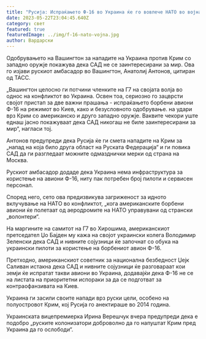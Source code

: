 ```yaml
---
title: "Русија: Испраќањето Ф-16 во Украина ќе го вовлече НАТО во војна"
date: 2023-05-22T23:04:45.640Z
category: свет
featured: true
featuredImage: ../img/f-16-nato-vojna.jpg
author: Вардарски
---
```

Одобрувањето на Вашингтон за нападите на Украина против Крим со западно оружје покажува дека САД не се заинтересирани за мир. Ова го изјави рускиот амбасадор во Вашингтон, Анатолиј Антонов, цитиран од ТАСС.

„Вашингтон целосно ги потчини членките на Г7 на својата волја во однос на конфликтот во Украина. Освен тоа, сериозно го зацврсти својот пристап за две важни прашања - испраќањето борбени авиони Ф-16 на режимот во Киев, како и безусловното одобрување. на удари врз Крим со американско и друго западно оружје. Ваквите чекори уште еднаш јасно покажуваат дека САД никогаш не биле заинтересирани за мир“, нагласи тој.

Антонов предупреди дека Русија ќе ги смета нападите на Крим за „напад на која било друга област на Руската Федерација“ и ги повика САД да ги разгледаат можните одмазднички мерки од страна на Москва.

Рускиот амбасадор додаде дека Украина нема инфраструктура за користење на авиони Ф-16, ниту пак потребен број пилоти и сервисен персонал.

Според него, сето ова предизвикува загриженост за идното вклучување на НАТО во конфликтот, „кога американските борбени авиони ќе полетаат од аеродромите на НАТО управувани од странски „волонтери“.

На маргините на самитот на Г7 во Хирошима, американскиот претседател Џо Бајден му кажа на својот украински колега Володимир Зеленски дека САД и нивните сојузници ќе започнат со обука на украински пилоти за користење на борбениот авион Ф-16.

Претходно, американскиот советник за национална безбедност Џејк Саливан истакна дека САД и нивните сојузници ќе разговараат кои земји ќе испратат такви авиони во Украина, додавајќи дека Ф-16 не се на листата на приоритетни испораки за да се подготват за контраофанзивата на Киев.

Украина ги засили своите напади врз руски цели, особено на полуостровот Крим, кој Русија го анектираше во 2014 година.

Украинската вицепремиерка Ирина Верешчук вчера предупреди дека е подобро „руските колонизатори доброволно да го напуштат Крим пред Украина да го ослободи“.